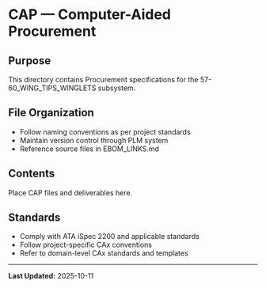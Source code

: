 # CAP — Computer-Aided Procurement

## Purpose

This directory contains Procurement specifications for the 57-60_WING_TIPS_WINGLETS subsystem.

## File Organization

- Follow naming conventions as per project standards
- Maintain version control through PLM system
- Reference source files in EBOM_LINKS.md

## Contents

Place CAP files and deliverables here.

## Standards

- Comply with ATA iSpec 2200 and applicable standards
- Follow project-specific CAx conventions
- Refer to domain-level CAx standards and templates

---

**Last Updated:** 2025-10-11
